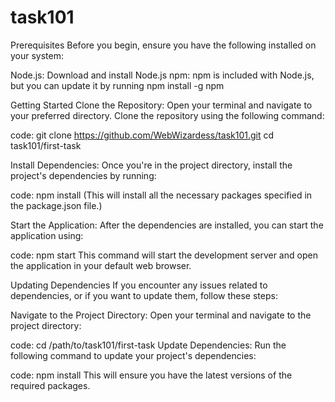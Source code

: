 # task101
Prerequisites
Before you begin, ensure you have the following installed on your system:

Node.js: Download and install Node.js
npm: npm is included with Node.js, but you can update it by running npm install -g npm

Getting Started
Clone the Repository:
Open your terminal and navigate to your preferred directory. Clone the repository using the following command:

code:
git clone https://github.com/WebWizardess/task101.git
cd task101/first-task

Install Dependencies:
Once you're in the project directory, install the project's dependencies by running:

code:
npm install
(This will install all the necessary packages specified in the package.json file.)

Start the Application:
After the dependencies are installed, you can start the application using:

code:
npm start
This command will start the development server and open the application in your default web browser.

Updating Dependencies
If you encounter any issues related to dependencies, or if you want to update them, follow these steps:

Navigate to the Project Directory:
Open your terminal and navigate to the project directory:

code:
cd /path/to/task101/first-task
Update Dependencies:
Run the following command to update your project's dependencies:

 code:
npm install
This will ensure you have the latest versions of the required packages.
